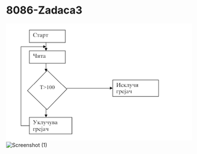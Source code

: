 # 8086-Zadaca3
 ![Screenshot (1)](https://github.com/FilipMisev/8086-Zadaca3/blob/main/3.1.png)
 ![Screenshot (1)]()
